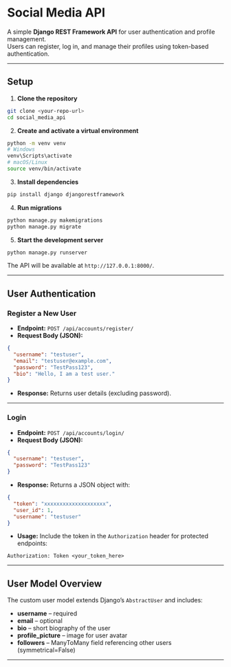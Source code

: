 # Social Media API

A simple **Django REST Framework API** for user authentication and profile management.  
Users can register, log in, and manage their profiles using token-based authentication.

---

## Setup

1. **Clone the repository**

```bash
git clone <your-repo-url>
cd social_media_api
````

2. **Create and activate a virtual environment**

```bash
python -m venv venv
# Windows
venv\Scripts\activate
# macOS/Linux
source venv/bin/activate
```

3. **Install dependencies**

```bash
pip install django djangorestframework
```

4. **Run migrations**

```bash
python manage.py makemigrations
python manage.py migrate
```

5. **Start the development server**

```bash
python manage.py runserver
```

The API will be available at `http://127.0.0.1:8000/`.

---

## User Authentication

### Register a New User

* **Endpoint:** `POST /api/accounts/register/`
* **Request Body (JSON):**

```json
{
  "username": "testuser",
  "email": "testuser@example.com",
  "password": "TestPass123",
  "bio": "Hello, I am a test user."
}
```

* **Response:** Returns user details (excluding password).

---

### Login

* **Endpoint:** `POST /api/accounts/login/`
* **Request Body (JSON):**

```json
{
  "username": "testuser",
  "password": "TestPass123"
}
```

* **Response:** Returns a JSON object with:

```json
{
  "token": "xxxxxxxxxxxxxxxxxxxx",
  "user_id": 1,
  "username": "testuser"
}
```

* **Usage:** Include the token in the `Authorization` header for protected endpoints:

```
Authorization: Token <your_token_here>
```

---

## User Model Overview

The custom user model extends Django’s `AbstractUser` and includes:

* **username** – required
* **email** – optional
* **bio** – short biography of the user
* **profile\_picture** – image for user avatar
* **followers** – ManyToMany field referencing other users (symmetrical=False)

---

